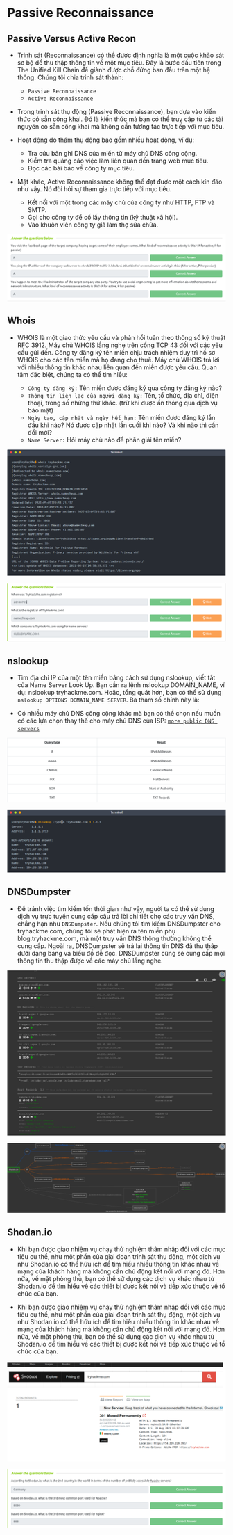 # **Passive Reconnaissance**

## **Passive Versus Active Recon**

- Trinh sát (Reconnaissance) có thể được định nghĩa là một cuộc khảo sát sơ bộ để thu thập thông tin về một mục tiêu. Đây là bước đầu tiên trong The Unified Kill Chain để giành được chỗ đứng ban đầu trên một hệ thống. Chúng tôi chia trinh sát thành:
  - `Passive Reconnaissance`
  - `Active Reconnaissance`

- Trong trinh sát thụ động (Passive Reconnaissance), bạn dựa vào kiến thức có sẵn công khai. Đó là kiến thức mà bạn có thể truy cập từ các tài nguyên có sẵn công khai mà không cần tương tác trực tiếp với mục tiêu.

- Hoạt động do thám thụ động bao gồm nhiều hoạt động, ví dụ:
  - Tra cứu bản ghi DNS của miền từ máy chủ DNS công cộng.
  - Kiểm tra quảng cáo việc làm liên quan đến trang web mục tiêu.
  - Đọc các bài báo về công ty mục tiêu.

- Mặt khác, Active Reconnaissance không thể đạt được một cách kín đáo như vậy. Nó đòi hỏi sự tham gia trực tiếp với mục tiêu.
  - Kết nối với một trong các máy chủ của công ty như HTTP, FTP và SMTP.
  - Gọi cho công ty để cố lấy thông tin (kỹ thuật xã hội).
  - Vào khuôn viên công ty giả làm thợ sửa chữa.

![](./img_Precon/Screenshot%202023-07-14%20100552.png)

## **Whois**

- WHOIS là một giao thức yêu cầu và phản hồi tuân theo thông số kỹ thuật RFC 3912. Máy chủ WHOIS lắng nghe trên cổng TCP 43 đối với các yêu cầu gửi đến. Công ty đăng ký tên miền chịu trách nhiệm duy trì hồ sơ WHOIS cho các tên miền mà họ đang cho thuê. Máy chủ WHOIS trả lời với nhiều thông tin khác nhau liên quan đến miền được yêu cầu. Quan tâm đặc biệt, chúng ta có thể tìm hiểu:

  - `Công ty đăng ký:` Tên miền được đăng ký qua công ty đăng ký nào?
  - `Thông tin liên lạc của người đăng ký:` Tên, tổ chức, địa chỉ, điện thoại, trong số những thứ khác. (trừ khi được ẩn thông qua dịch vụ bảo mật)
  - `Ngày tạo, cập nhật và ngày hết hạn:` Tên miền được đăng ký lần đầu khi nào? Nó được cập nhật lần cuối khi nào? Và khi nào thì cần đổi mới?
  - `Name Server:` Hỏi máy chủ nào để phân giải tên miền?

![](./img_Precon/Screenshot%202023-07-14%20101628.png)

![](./img_Precon/Screenshot%202023-07-14%20101941.png)

## **nslookup**

- Tìm địa chỉ IP của một tên miền bằng cách sử dụng nslookup, viết tắt của Name Server Look Up. Bạn cần ra lệnh nslookup DOMAIN_NAME, ví dụ: nslookup tryhackme.com. Hoặc, tổng quát hơn, bạn có thể sử dụng `nslookup OPTIONS DOMAIN_NAME SERVER`. Ba tham số chính này là:

- Có nhiều máy chủ DNS công cộng khác mà bạn có thể chọn nếu muốn có các lựa chọn thay thế cho máy chủ DNS của ISP: [`more public DNS servers`](https://duckduckgo.com/?q=public+dns)

![](./img_Precon/Screenshot%202023-07-14%20102251.png)

![](./img_Precon/Screenshot%202023-07-14%20102502.png)

## **DNSDumpster**

- Để tránh việc tìm kiếm tốn thời gian như vậy, người ta có thể sử dụng dịch vụ trực tuyến cung cấp câu trả lời chi tiết cho các truy vấn DNS, chẳng hạn như `DNSDumpster`. Nếu chúng tôi tìm kiếm DNSDumpster cho tryhackme.com, chúng tôi sẽ phát hiện ra tên miền phụ blog.tryhackme.com, mà một truy vấn DNS thông thường không thể cung cấp. Ngoài ra, DNSDumpster sẽ trả lại thông tin DNS đã thu thập dưới dạng bảng và biểu đồ dễ đọc. DNSDumpster cũng sẽ cung cấp mọi thông tin thu thập được về các máy chủ lắng nghe.

![](./img_Precon/Screenshot%202023-07-14%20103114.png)

![](./img_Precon/Screenshot%202023-07-14%20103141.png)

## **Shodan.io**

- Khi bạn được giao nhiệm vụ chạy thử nghiệm thâm nhập đối với các mục tiêu cụ thể, như một phần của giai đoạn trinh sát thụ động, một dịch vụ như Shodan.io có thể hữu ích để tìm hiểu nhiều thông tin khác nhau về mạng của khách hàng mà không cần chủ động kết nối với mạng đó. Hơn nữa, về mặt phòng thủ, bạn có thể sử dụng các dịch vụ khác nhau từ Shodan.io để tìm hiểu về các thiết bị được kết nối và tiếp xúc thuộc về tổ chức của bạn.

- Khi bạn được giao nhiệm vụ chạy thử nghiệm thâm nhập đối với các mục tiêu cụ thể, như một phần của giai đoạn trinh sát thụ động, một dịch vụ như Shodan.io có thể hữu ích để tìm hiểu nhiều thông tin khác nhau về mạng của khách hàng mà không cần chủ động kết nối với mạng đó. Hơn nữa, về mặt phòng thủ, bạn có thể sử dụng các dịch vụ khác nhau từ Shodan.io để tìm hiểu về các thiết bị được kết nối và tiếp xúc thuộc về tổ chức của bạn.

![](./img_Precon/Screenshot%202023-07-14%20103322.png)

![](./img_Precon/Screenshot%202023-07-14%20103509.png)
